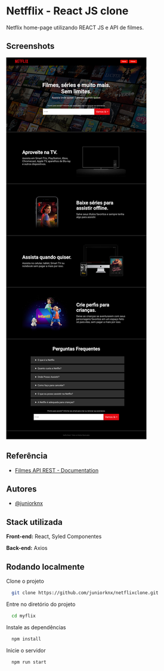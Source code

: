 
# Netfflix - React JS clone

Netflix home-page utilizando REACT JS e API de filmes. 


## Screenshots

![App Screenshot](https://raw.githubusercontent.com/juniorknx/netflixclone/master/src/assets/img/mynetflixclone.vercel.app_.png)


## Referência

 - [Filmes API REST - Documentation](https://sujeitoprogramador.com/r-api/?api=filmes)
 

## Autores

- [@juniorknx](https://www.github.com/juniorknx)


## Stack utilizada

**Front-end:** React, Syled Componentes

**Back-end:** Axios


## Rodando localmente

Clone o projeto

```bash
  git clone https://github.com/juniorknx/netflixclone.git
```

Entre no diretório do projeto

```bash
  cd myflix
```

Instale as dependências

```bash
  npm install
```

Inicie o servidor

```bash
  npm run start
```

